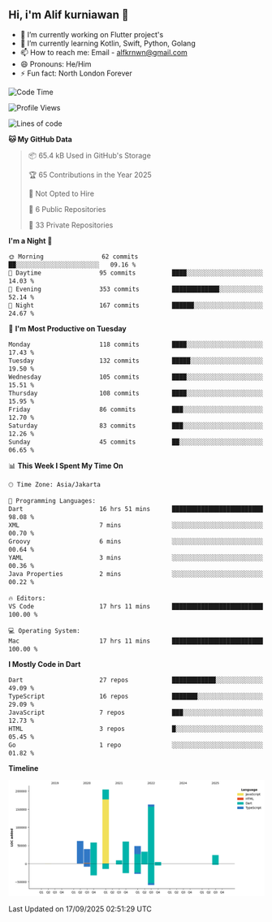 ## Hi, i'm Alif kurniawan 👋

- 🔭 I’m currently working on Flutter project's
- 🌱 I’m currently learning Kotlin, Swift, Python, Golang
- 📫 How to reach me: Email - alfkrnwn@gmail.com
- 😄 Pronouns: He/Him
- ⚡ Fun fact: North London Forever

<!--START_SECTION:waka-->
![Code Time](http://img.shields.io/badge/Code%20Time-291%20hrs%207%20mins-blue)

![Profile Views](http://img.shields.io/badge/Profile%20Views-19-blue)

![Lines of code](https://img.shields.io/badge/From%20Hello%20World%20I%27ve%20Written-706.7%20thousand%20lines%20of%20code-blue)

**🐱 My GitHub Data** 

> 📦 65.4 kB Used in GitHub's Storage 
 > 
> 🏆 65 Contributions in the Year 2025
 > 
> 🚫 Not Opted to Hire
 > 
> 📜 6 Public Repositories 
 > 
> 🔑 33 Private Repositories 
 > 
**I'm a Night 🦉** 

```text
🌞 Morning                62 commits          ██░░░░░░░░░░░░░░░░░░░░░░░   09.16 % 
🌆 Daytime                95 commits          ████░░░░░░░░░░░░░░░░░░░░░   14.03 % 
🌃 Evening                353 commits         █████████████░░░░░░░░░░░░   52.14 % 
🌙 Night                  167 commits         ██████░░░░░░░░░░░░░░░░░░░   24.67 % 
```
📅 **I'm Most Productive on Tuesday** 

```text
Monday                   118 commits         ████░░░░░░░░░░░░░░░░░░░░░   17.43 % 
Tuesday                  132 commits         █████░░░░░░░░░░░░░░░░░░░░   19.50 % 
Wednesday                105 commits         ████░░░░░░░░░░░░░░░░░░░░░   15.51 % 
Thursday                 108 commits         ████░░░░░░░░░░░░░░░░░░░░░   15.95 % 
Friday                   86 commits          ███░░░░░░░░░░░░░░░░░░░░░░   12.70 % 
Saturday                 83 commits          ███░░░░░░░░░░░░░░░░░░░░░░   12.26 % 
Sunday                   45 commits          ██░░░░░░░░░░░░░░░░░░░░░░░   06.65 % 
```


📊 **This Week I Spent My Time On** 

```text
🕑︎ Time Zone: Asia/Jakarta

💬 Programming Languages: 
Dart                     16 hrs 51 mins      █████████████████████████   98.08 % 
XML                      7 mins              ░░░░░░░░░░░░░░░░░░░░░░░░░   00.70 % 
Groovy                   6 mins              ░░░░░░░░░░░░░░░░░░░░░░░░░   00.64 % 
YAML                     3 mins              ░░░░░░░░░░░░░░░░░░░░░░░░░   00.36 % 
Java Properties          2 mins              ░░░░░░░░░░░░░░░░░░░░░░░░░   00.22 % 

🔥 Editors: 
VS Code                  17 hrs 11 mins      █████████████████████████   100.00 % 

💻 Operating System: 
Mac                      17 hrs 11 mins      █████████████████████████   100.00 % 
```

**I Mostly Code in Dart** 

```text
Dart                     27 repos            ████████████░░░░░░░░░░░░░   49.09 % 
TypeScript               16 repos            ███████░░░░░░░░░░░░░░░░░░   29.09 % 
JavaScript               7 repos             ███░░░░░░░░░░░░░░░░░░░░░░   12.73 % 
HTML                     3 repos             █░░░░░░░░░░░░░░░░░░░░░░░░   05.45 % 
Go                       1 repo              ░░░░░░░░░░░░░░░░░░░░░░░░░   01.82 % 
```



**Timeline**

![Lines of Code chart](https://raw.githubusercontent.com/awanderer11/awanderer11/main/assets/bar_graph.png)


 Last Updated on 17/09/2025 02:51:29 UTC
<!--END_SECTION:waka-->
